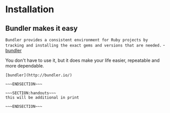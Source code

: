 <!SLIDE>
# Installation  #
## Bundler makes it easy ##

`Bundler provides a consistent environment for Ruby projects by tracking and installing the exact gems and versions that are needed.` - [bundler](http://bundler.io/)


You don't have to use it, but it does make your life easier, repeatable and more dependable.

~~~SECTION:notes~~~
[bundler](http://bundler.io/)

~~~ENDSECTION~~~

~~~SECTION:handouts~~~
this will be additional in print

~~~ENDSECTION~~~

